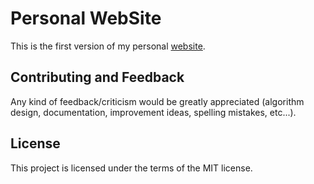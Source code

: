 # Personal WebSite
This is the first version of my personal <a href="https://ansegura7.github.io">website</a>.

## Contributing and Feedback
Any kind of feedback/criticism would be greatly appreciated (algorithm design, documentation, improvement ideas, spelling mistakes, etc...).

## License
This project is licensed under the terms of the MIT license.
